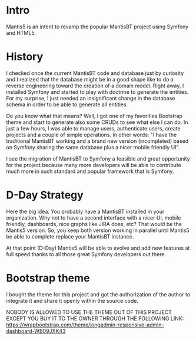 # Intro
Mantis5 is an intent to revamp the popular MantisBT project using Symfony and HTML5.

# History 
I checked once the current MantisBT code and database just by curiosity and I realized that the database might be in a good shape like to do a reverse engineering toward the creation of a domain model. Right away, I installed Symfony and started to play with doctrine to generate the entities. For my surprise, I just needed an insignificant change in the database schema in order to be able to generate all entities.

Do you know what that means? Well, I got one of my favorities Bootstrap theme and start to generate also some CRUDs to see what else I can do. In just a few hours, I was able to manage users, authenticate users, create projects and a couple of simple operations. In other words: "I have the traditional MantisBT working and a brand new version (incompleted) based on Symfony sharing the same database plus a nicer mobile friendly UI".

I see the migration of MantisBT to Symfony a feasible and great opportunity for the project because many more developers will be able to contribute much more in such standard and popular framework that is Symfony.

# D-Day Strategy
Here the big idea. You probably have a MantisBT installed in your organization. Why not to have a second interface with a nicer UI, mobile friendly, dashboards, nice graphs like JIRA does, etc? That would be the Mantis5 version. So, you keep both version working in parallel until Mantis5 be able to complete replace your MantisBT instance.

At that point (D-Day) Mantis5 will be able to evolve and add new features at full speed thanks to all those great Symfony developers out there.

# Bootstrap theme
I bought the theme for this project and got the authorization of the author to integrate it and share it openly within the source code.

NOBODY IS ALLOWED TO USE THE THEME OUT OF THIS PROJECT EXCEPT YOU BUY IT TO THE OWNER THROUGH THE FOLLOWING LINK:  
https://wrapbootstrap.com/theme/kingadmin-responsive-admin-dashboard-WB09JXK43

